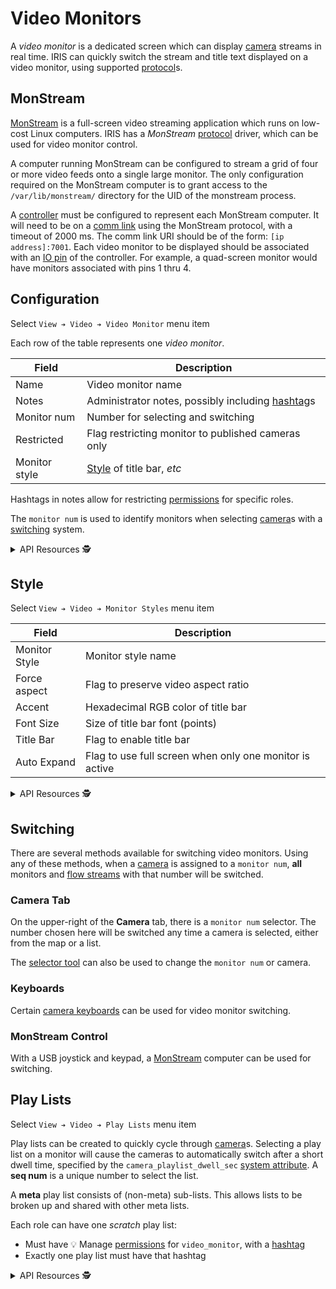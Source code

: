 # Video Monitors

A _video monitor_ is a dedicated screen which can display [camera] streams in
real time.  IRIS can quickly switch the stream and title text displayed on a
video monitor, using supported [protocol]s.

## MonStream

[MonStream] is a full-screen video streaming application which runs on low-cost
Linux computers.  IRIS has a _MonStream_ [protocol] driver, which can be used
for video monitor control.

A computer running MonStream can be configured to stream a grid of four or more
video feeds onto a single large monitor.  The only configuration required on the
MonStream computer is to grant access to the `/var/lib/monstream/` directory for
the UID of the monstream process.

A [controller] must be configured to represent each MonStream computer.  It will
need to be on a [comm link] using the MonStream protocol, with a timeout of 2000
ms.  The comm link URI should be of the form: `[ip address]:7001`.  Each video
monitor to be displayed should be associated with an [IO pin] of the controller.
For example, a quad-screen monitor would have monitors associated with pins 1
thru 4.

## Configuration

Select `View ➔ Video ➔ Video Monitor` menu item

Each row of the table represents one _video monitor_.

Field         | Description
--------------|---------------------------------------------------
Name          | Video monitor name
Notes         | Administrator notes, possibly including [hashtag]s
Monitor num   | Number for selecting and switching
Restricted    | Flag restricting monitor to published cameras only
Monitor style | [Style](#style) of title bar, _etc_

Hashtags in notes allow for restricting [permissions] for specific roles.

The `monitor num` is used to identify monitors when selecting [camera]s with
a [switching](#switching) system.

<details>
<summary>API Resources 🕵️ </summary>

* `iris/api/video_monitor` (primary)
* `iris/api/video_monitor/{name}`

| Access       | Primary              | Secondary                  |
|--------------|----------------------|----------------------------|
| 👁️  View      | name                 |                            |
| 👉 Operate   |                      | camera, device\_request †  |                    |
| 💡 Manage    | notes                | restricted, monitor\_style |
| 🔧 Configure | mon\_num, controller | pin                        |

† _Write only_

</details>

## Style

Select `View ➔ Video ➔ Monitor Styles` menu item

Field         | Description
--------------|---------------------------------------------------
Monitor Style | Monitor style name
Force aspect  | Flag to preserve video aspect ratio
Accent        | Hexadecimal RGB color of title bar
Font Size     | Size of title bar font (points)
Title Bar     | Flag to enable title bar
Auto Expand   | Flag to use full screen when only one monitor is active

<details>
<summary>API Resources 🕵️ </summary>

* `iris/api/monitor_style` (primary)
* `iris/api/monitor_style/{name}`

| Access       | Primary | Secondary |
|--------------|---------|-----------|
| 👁️  View      | name    |           |
| 🔧 Configure |         | force\_aspect, accent, font\_sz, title\_bar, auto\_expand, hgap, vgap |

</details>

## Switching

There are several methods available for switching video monitors.  Using any of
these methods, when a [camera] is assigned to a `monitor num`, **all** monitors
and [flow streams] with that number will be switched.

### Camera Tab

On the upper-right of the **Camera** tab, there is a `monitor num` selector.
The number chosen here will be switched any time a camera is selected, either
from the map or a list.

The [selector tool] can also be used to change the `monitor num` or camera.

### Keyboards

Certain [camera keyboards] can be used for video monitor switching.

### MonStream Control

With a USB joystick and keypad, a [MonStream](#monstream) computer can be used
for switching.

## Play Lists

Select `View ➔ Video ➔ Play Lists` menu item

Play lists can be created to quickly cycle through [camera]s.  Selecting a
play list on a monitor will cause the cameras to automatically switch after
a short dwell time, specified by the `camera_playlist_dwell_sec`
[system attribute].  A **seq num** is a unique number to select the list.

A **meta** play list consists of (non-meta) sub-lists.  This allows lists to
be broken up and shared with other meta lists.

Each role can have one _scratch_ play list:
* Must have 💡 Manage [permissions] for `video_monitor`, with a [hashtag]
* Exactly one play list must have that hashtag

<details>
<summary>API Resources 🕵️ </summary>

* `iris/api/play_list` (primary)
* `iris/api/play_list/{name}`

| Access       | Primary         | Secondary |
|--------------|-----------------|-----------|
| 👁️  View      | name            |           |
| 💡 Manage    |                 | entries   |
| 🔧 Configure | seq\_num, notes | meta      |

</details>


[camera]: cameras.html
[camera keyboards]: cameras.html#camera-keyboards
[comm link]: comm_links.html
[controller]: controllers.html
[flow streams]: flow_streams.html
[hashtag]: hashtags.html
[IO pin]: controllers.html#io-pins
[MonStream]: https://github.com/mnit-rtmc/monstream
[permissions]: permissions.html
[protocol]: protocols.html
[selector tool]: cameras.html#selector-tool
[system attribute]: system_attributes.html
